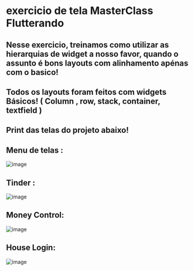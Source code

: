 # exercicio de tela MasterClass Flutterando

## Nesse exercicio, treinamos como utilizar as hierarquias de widget a nosso favor, quando o assunto é bons layouts com alinhamento apénas com o basico! 

## Todos os layouts foram feitos com widgets Básicos! ( Column , row, stack, container, textfield )


## Print das telas do projeto abaixo!


## Menu de telas :
![image](https://user-images.githubusercontent.com/76565329/199870527-908efc43-048b-4a4d-b07b-d64267698bed.png)


## Tinder : 
![image](https://user-images.githubusercontent.com/76565329/199870593-ce1b714a-91fc-4675-8610-c28a65b0d68c.png)


## Money Control:
![image](https://user-images.githubusercontent.com/76565329/199870856-e83be1a9-9c04-4c46-b7c4-d5c4e777b30a.png)


## House Login:
![image](https://user-images.githubusercontent.com/76565329/199870891-eeaae8e5-07e4-4326-bc9e-dd6274f1c096.png)

